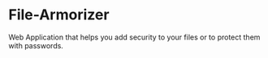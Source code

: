 # File-Armorizer
Web Application that helps you add security to your files or to protect them with passwords.
